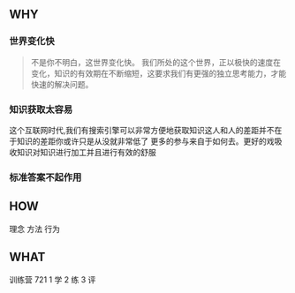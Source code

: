 

## WHY
### 世界变化快
>不是你不明白，这世界变化快。
我们所处的这个世界，正以极快的速度在变化，知识的有效期在不断缩短，这要求我们有更强的独立思考能力，才能快速的解决问题。

### 知识获取太容易
这个互联网时代,我们有搜索引擎可以非常方便地获取知识这人和人的差距并不在于知识的差距你或许只是从没就非常低了
更多的参与来自于如何去。更好的戏吸收知识对知识进行加工并且进行有效的舒服

### 标准答案不起作用


### 

## HOW
理念
方法
行为

## WHAT
训练营
721
1  学 2 练 3 评